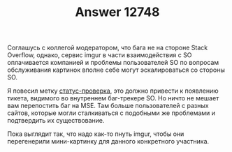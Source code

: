 ﻿---
title: "Answer 12748"
se.owner.user_id: 176217
se.owner.display_name: "αλεχολυτ"
se.owner.link: "https://ru.meta.stackoverflow.com/users/176217/%ce%b1%ce%bb%ce%b5%cf%87%ce%bf%ce%bb%cf%85%cf%84"
se.answer_id: 12748
se.question_id: 12746
se.post_type: answer
se.is_accepted: False
---
<p>Соглашусь с коллегой модератором, что бага не на стороне Stack Overflow, однако, сервис imgur в части взаимодействия с SO оплачивается компанией и проблемы пользователей SO по вопросам обслуживания картинок вполне себе могут эскалироваться со стороны SO.</p>
<p>Я повесил метку <a href="/questions/tagged/%d1%81%d1%82%d0%b0%d1%82%d1%83%d1%81-%d0%bf%d1%80%d0%be%d0%b2%d0%b5%d1%80%d0%ba%d0%b0" class="post-tag moderator-tag" title="показать вопросы с меткой [статус-проверка]" aria-label="показать вопросы с меткой [статус-проверка]" rel="tag" aria-labelledby="tag-статус-проверка-tooltip-container">статус-проверка</a>, это должно привести к появлению тикета, видимого во внутреннем баг-трекере SO. Но ничто не мешает вам перепостить баг на MSE. Там больше пользователей с разных сайтов, которые могли сталкиваться с подобными же проблемами и подтвердить их существование.</p>
<p>Пока выглядит так, что надо как-то пнуть imgur, чтобы они перегенерили мини-картинку для данного конкретного участника.</p>
